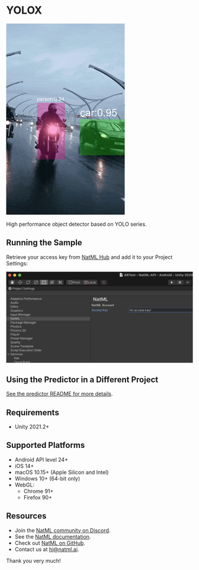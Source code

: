 # YOLOX

![demo](demo.gif)

High performance object detector based on YOLO series.

## Running the Sample
Retrieve your access key from [NatML Hub](https://hub.natml.ai/profile) and add it to your Project Settings:

![project settings](https://github.com/natmlx/NatDevice/raw/main/.media/key.png)

## Using the Predictor in a Different Project
[See the predictor README for more details](Packages/ai.natml.vision.yolox/README.md).

## Requirements
- Unity 2021.2+

## Supported Platforms
- Android API level 24+
- iOS 14+
- macOS 10.15+ (Apple Silicon and Intel)
- Windows 10+ (64-bit only)
- WebGL:
    - Chrome 91+
    - Firefox 90+

## Resources
- Join the [NatML community on Discord](https://natml.ai/community).
- See the [NatML documentation](https://docs.natml.ai/natml).
- Check out [NatML on GitHub](https://github.com/natmlx).
- Contact us at [hi@natml.ai](mailto:hi@natml.ai).

Thank you very much!